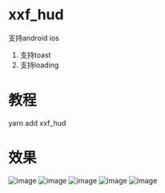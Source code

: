 # xxf_hud
  支持android ios
  1. 支持toast
  2. 支持loading

# 教程
  yarn add xxf_hud
 
# 效果 
 ![image](https://github.com/axuan2015/Hud_React_Native/blob/master/default_hud@2x.png)
 ![image](https://github.com/axuan2015/Hud_React_Native/blob/master/error_hud@2x.png)
 ![image](https://github.com/axuan2015/Hud_React_Native/blob/master/info_hud@2x.png)
 ![image](https://github.com/axuan2015/Hud_React_Native/blob/master/success_hud@2x.png)
 ![image](https://github.com/axuan2015/Hud_React_Native/blob/master/toast_hud@2x.png)

    